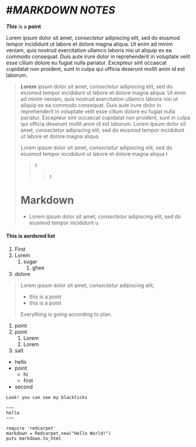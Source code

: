 # #*MARKDOWN NOTES*
 ***This*** is a **point**

Lorem ipsum dolor sit amet, *consectetur* adipiscing elit, sed do eiusmod tempor incididunt ut labore et dolore magna aliqua. Ut enim ad minim veniam, quis nostrud exercitation ullamco laboris nisi ut aliquip ex ea commodo consequat. Duis aute irure dolor in reprehenderit in voluptate velit esse cillum dolore eu fugiat nulla pariatur. Excepteur sint occaecat cupidatat non proident, sunt in culpa qui officia deserunt mollit anim id est laborum.

> ***Lorem*** ipsum dolor sit amet, *consectetur* adipiscing elit, sed do eiusmod tempor incididunt ut labore et dolore magna aliqua. Ut enim ad minim veniam, quis nostrud exercitation ullamco laboris nisi ut aliquip ex ea commodo consequat. Duis aute irure dolor in reprehenderit in voluptate velit esse cillum dolore eu fugiat nulla pariatur. Excepteur sint occaecat cupidatat non proident, sunt in culpa qui officia deserunt mollit anim id est laborum.
> Lorem ipsum dolor sit amet, *consectetur* adipiscing elit, sed do eiusmod tempor incididunt ut labore et dolore magna aliqua
>
> Lorem ipsum dolor sit amet, *consectetur* adipiscing elit, sed do eiusmod tempor incididunt ut labore et dolore magna aliqua
> t
>> t
>>> t
> # Markdown
>
> * Lorem ipsum dolor sit amet, *consectetur* adipiscing elit, sed do eiusmod tempor incididunt u
#### This is aordered list

1. First
2. Lorem
    1. sugar
        1. ghee
3. dolore
   
> Lorem ipsum dolor sit amet, *consectetur* adipiscing elit,
>
> - this is a point
> - this is a point
>   
> Everything is going according to plan.

1. point
2. point
    1. Lorem
    2. Lorem
3. salt

- hello
- point
    - hi
    - first
- second

~~~
Look! you can see my blackticks
~~~

~~~~
~~~
hello
~~~
~~~~

~~~
require 'redcarpet'
markdown = Redcarpet.new("Hello World!")
puts markdown.to_html
~~~

